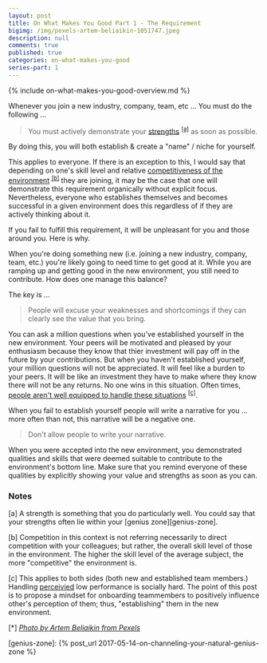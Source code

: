 ```yaml
---
layout: post
title: On What Makes You Good Part 1 - The Requirement
bigimg: /img/pexels-artem-beliaikin-1051747.jpeg
description: null
comments: true
published: true
categories: on-what-makes-you-good
series-part: 1
---
```


{% include on-what-makes-you-good-overview.md %}
<br/>

Whenever you join a new industry, company, team, etc ... You must do the following ... 

> You must actively demonstrate your [strengths](#strengths) <sup>[[a]](#strengths)</sup> as soon as possible.

By doing this, you will both establish & create a "name" / niche for yourself.

This applies to everyone.  If there is an exception to this, I would say that depending on one's skill level and relative [competitiveness of the environment](#competitiveness) <sup>[[b]](#competitiveness)</sup> they are joining, it may be the case that one will demonstrate this requirement organically without explicit focus.  Nevertheless, everyone who establishes themselves and becomes successful in a given environment does this regardless of if they are actively thinking about it.

If you fail to fulfill this requirement, it will be unpleasant for you and those around you.  Here is why.

When you're doing something new (i.e. joining a new industry, company, team, etc.) you're likely going to need time to get good at it.  While you are ramping up and getting good in the new environment, you still need to contribute.  How does one manage this balance?

The key is ...
> People will excuse your weaknesses and shortcomings if they can clearly see the value that you bring. 

You can ask a million questions when you've established yourself in the new environment.  Your peers will be motivated and pleased by your enthusiasm because they know that thier investment will pay off in the future by your contributions. But when you haven't established yourself, your million questions will not be appreciated.  It will feel like a burden to your peers.  It will be like an investment they have to make where they know there will not be any returns.  No one wins in this situation.  Often times, [people aren't well equipped to handle these situations](#handling-low-performance) <sup>[[c]](#handling-low-performance)</sup>.

When you fail to establish yourself people will write a narrative for you ... more often than not, this narrative will be a negative one.

> Don't allow people to write your narrative.

When you were accepted into the new environment, you demonstrated qualities and skills that were deemed suitable to contribute to the environment's bottom line.  Make sure that you remind everyone of these qualities by explicitly showing your value and strengths as soon as you can.


### Notes
[<a name="strengths">a</a>] A strength is something that you do particularly well.  You could say that your strengths often lie within your [genius zone][genius-zone].

[<a name="competitiveness">b</a>] Competition in this context is not referring necessarily to direct competition with your colleagues; but rather, the overall skill level of those in the environment. The higher the skill level of the average subject, the more "competitive" the environment is. 

[<a name="handling-low-performance">c</a>] This applies to both sides (both new and established team members.)  Handling [perceivied](#on-the-power-of-perception) low performance is socially hard. The point of this post is to propose a mindset for onboarding teammembers to positively influence other's perception of them; thus, "establishing" them in the new environment.

[<a name="handling-low-performance">\*</a>] [*Photo by Artem Beliaikin from Pexels*][series-photo]


[series-photo]: https://www.pexels.com/photo/come-in-we-re-awesome-sign-1051747/

[genius-zone]: {% post_url 2017-05-14-on-channeling-your-natural-genius-zone %}